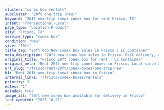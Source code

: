 ```yaml
---
cluster: "conex box rentals"
subcluster: "20ft one-trip (new)"
keyword: "20ft one-trip (new) conex box for rent Frisco, TX"
intent: "Transactional-Local"
page_type: "Location-Product"
city: "Frisco, TX"
service_type: "conex box"
condition: "New"
size: "20ft"
title_tag: "20ft Qdp New conex box Sales in Frisco | LC Container"
meta_description: "20ft new conex box sales in Frisco. Fast delivery, competitive pricing. Serving conex boxes area. Quote ID: TRO. Call (214) 524-4168 for your free quote today."
original_title: "Frisco 20ft conex box for rent | LC Container"
original_meta: "Rent 20ft one-trip conex boxes in Frisco. Local since 2003. Flexible rental terms. Same-week delivery available. Get your free quote — call (214) 524-4168 to..."
url_slug: "/frisco/rent/20ft/conex-boxes/one-trip-new"
h1: "Rent 20ft one-trip (new) conex box in Frisco"
internal_links: "/frisco/conex-boxes/rentals"
priority: 3
notes: "1"
noindex: true
image_alt: "20ft new conex box available for delivery in Frisco"
last_updated: "2025-10-21"
---
```


<!-- TODO: Add unique city/inventory copy, images, and internal links here. -->
